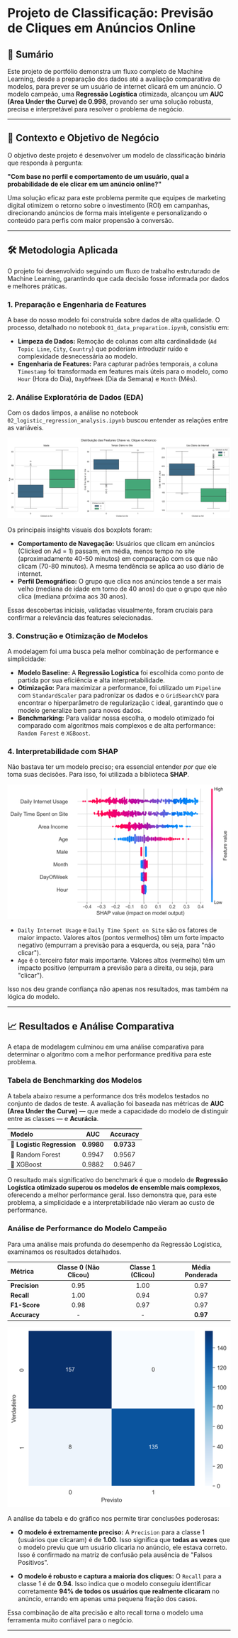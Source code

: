 # Projeto de Classificação: Previsão de Cliques em Anúncios Online

## 📄 Sumário

Este projeto de portfólio demonstra um fluxo completo de Machine Learning, desde a preparação dos dados até a avaliação comparativa de modelos, para prever se um usuário de internet clicará em um anúncio. O modelo campeão, uma **Regressão Logística** otimizada, alcançou um **AUC (Area Under the Curve) de 0.998**, provando ser uma solução robusta, precisa e interpretável para resolver o problema de negócio.

---

## 🎯 Contexto e Objetivo de Negócio

O objetivo deste projeto é desenvolver um modelo de classificação binária que responda à pergunta: 

**"Com base no perfil e comportamento de um usuário, qual a probabilidade de ele clicar em um anúncio online?"**

Uma solução eficaz para este problema permite que equipes de marketing digital otimizem o retorno sobre o investimento (ROI) em campanhas, direcionando anúncios de forma mais inteligente e personalizando o conteúdo para perfis com maior propensão à conversão.

---

## 🛠️ Metodologia Aplicada

O projeto foi desenvolvido seguindo um fluxo de trabalho estruturado de Machine Learning, garantindo que cada decisão fosse informada por dados e melhores práticas.

### 1. Preparação e Engenharia de Features

A base do nosso modelo foi construída sobre dados de alta qualidade. O processo, detalhado no notebook `01_data_preparation.ipynb`, consistiu em:
* **Limpeza de Dados:** Remoção de colunas com alta cardinalidade (`Ad Topic Line`, `City`, `Country`) que poderiam introduzir ruído e complexidade desnecessária ao modelo.
* **Engenharia de Features:** Para capturar padrões temporais, a coluna `Timestamp` foi transformada em features mais úteis para o modelo, como `Hour` (Hora do Dia), `DayOfWeek` (Dia da Semana) e `Month` (Mês).

### 2. Análise Exploratória de Dados (EDA)

Com os dados limpos, a análise no notebook `02_logistic_regression_analysis.ipynb` buscou entender as relações entre as variáveis.

![Boxplots das Features Chave vs. Clique](/images/feature_boxplots.png)

Os principais insights visuais dos boxplots foram:
* **Comportamento de Navegação:** Usuários que clicam em anúncios (Clicked on Ad = 1) passam, em média, menos tempo no site (aproximadamente 40-50 minutos) em comparação com os que não clicam (70-80 minutos). A mesma tendência se aplica ao uso diário de internet.
* **Perfil Demográfico:** O grupo que clica nos anúncios tende a ser mais velho (mediana de idade em torno de 40 anos) do que o grupo que não clica (mediana próxima aos 30 anos).

Essas descobertas iniciais, validadas visualmente, foram cruciais para confirmar a relevância das features selecionadas.

### 3. Construção e Otimização de Modelos

A modelagem foi uma busca pela melhor combinação de performance e simplicidade:
* **Modelo Baseline:** A **Regressão Logística** foi escolhida como ponto de partida por sua eficiência e alta interpretabilidade.
* **Otimização:** Para maximizar a performance, foi utilizado um `Pipeline` com `StandardScaler` para padronizar os dados e o `GridSearchCV` para encontrar o hiperparâmetro de regularização `C` ideal, garantindo que o modelo generalize bem para novos dados.
* **Benchmarking:** Para validar nossa escolha, o modelo otimizado foi comparado com algoritmos mais complexos e de alta performance: `Random Forest` e `XGBoost`.

### 4. Interpretabilidade com SHAP

Não bastava ter um modelo preciso; era essencial entender *por que* ele toma suas decisões. Para isso, foi utilizada a biblioteca **SHAP**.

![Gráfico de Importância das Features (SHAP)](images/shap_summary_plot_beeswarm.png)

* `Daily Internet Usage` e `Daily Time Spent on Site` são os fatores de maior impacto. Valores altos (pontos vermelhos) têm um forte impacto negativo (empurram a previsão para a esquerda, ou seja, para "não clicar").
* `Age` é o terceiro fator mais importante. Valores altos (vermelho) têm um impacto positivo (empurram a previsão para a direita, ou seja, para "clicar").

Isso nos deu grande confiança não apenas nos resultados, mas também na lógica do modelo.

---

## 📈 Resultados e Análise Comparativa

A etapa de modelagem culminou em uma análise comparativa para determinar o algoritmo com a melhor performance preditiva para este problema.

### Tabela de Benchmarking dos Modelos

A tabela abaixo resume a performance dos três modelos testados no conjunto de dados de teste. A avaliação foi baseada nas métricas de **AUC (Area Under the Curve)** — que mede a capacidade do modelo de distinguir entre as classes — e **Acurácia**.

| Modelo | AUC | Accuracy |
| :--- | :---: | :---: |
| **🥇 Logistic Regression** | **0.9980** | **0.9733** |
|🥈 Random Forest | 0.9947 | 0.9567 |
|🥉 XGBoost | 0.9882 | 0.9467 |

O resultado mais significativo do benchmark é que o modelo de **Regressão Logística otimizado superou os modelos de ensemble mais complexos**, oferecendo a melhor performance geral. Isso demonstra que, para este problema, a simplicidade e a interpretabilidade não vieram ao custo de performance.

### Análise de Performance do Modelo Campeão

Para uma análise mais profunda do desempenho da Regressão Logística, examinamos os resultados detalhados.

| Métrica | Classe 0 (Não Clicou) | Classe 1 (Clicou) | Média Ponderada |
| :--- | :---: | :---: | :---: |
| **Precision** | 0.95 | 1.00 | 0.97 |
| **Recall** | 1.00 | 0.94 | 0.97 |
| **F1-Score** | 0.98 | 0.97 | 0.97 |
| **Accuracy** | - | - | **0.97** |

![Matriz de Confusão do Modelo Final](/images/confusion_matrix.png)

A análise da tabela e do gráfico nos permite tirar conclusões poderosas:

* **O modelo é extremamente preciso:** A `Precision` para a classe 1 (usuários que clicaram) é de **1.00**. Isso significa que **todas as vezes** que o modelo previu que um usuário clicaria no anúncio, ele estava correto. Isso é confirmado na matriz de confusão pela ausência de "Falsos Positivos".

* **O modelo é robusto e captura a maioria dos cliques:** O `Recall` para a classe 1 é de **0.94**. Isso indica que o modelo conseguiu identificar corretamente **94% de todos os usuários que realmente clicaram** no anúncio, errando em apenas uma pequena fração dos casos.

Essa combinação de alta precisão e alto recall torna o modelo uma ferramenta muito confiável para o negócio.

---
